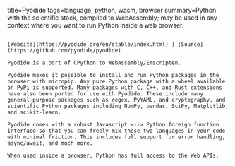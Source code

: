 title=Pyodide
tags=language, python, wasm, browser
summary=Python with the scientific stack, compiled to WebAssembly; may be used in any context where you want to run Python inside a web browser.
~~~~~~

[Website](https://pyodide.org/en/stable/index.html) | [Source](https://github.com/pyodide/pyodide)

Pyodide is a port of CPython to WebAssembly/Emscripten.

Pyodide makes it possible to install and run Python packages in the browser with micropip. Any pure Python package with a wheel available on PyPi is supported. Many packages with C, C++, and Rust extensions have also been ported for use with Pyodide. These include many general-purpose packages such as regex, PyYAML, and cryptography, and scientific Python packages including NumPy, pandas, SciPy, Matplotlib, and scikit-learn.

Pyodide comes with a robust Javascript <--> Python foreign function interface so that you can freely mix these two languages in your code with minimal friction. This includes full support for error handling, async/await, and much more.

When used inside a browser, Python has full access to the Web APIs.

